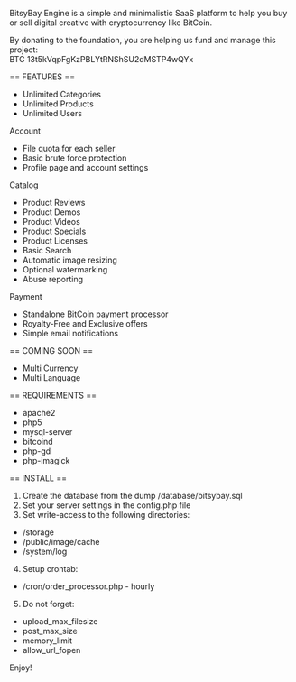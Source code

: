 BitsyBay Engine is a simple and minimalistic SaaS platform to help you buy or sell digital creative with cryptocurrency like BitCoin.

By donating to the foundation, you are helping us fund and manage this project:  
BTC 13t5kVqpFgKzPBLYtRNShSU2dMSTP4wQYx

== FEATURES ==

* Unlimited Categories
* Unlimited Products
* Unlimited Users

Account

* File quota for each seller
* Basic brute force protection
* Profile page and account settings

Catalog

* Product Reviews
* Product Demos
* Product Videos
* Product Specials
* Product Licenses
* Basic Search
* Automatic image resizing
* Optional watermarking
* Abuse reporting

Payment

* Standalone BitCoin payment processor
* Royalty-Free and Exclusive offers
* Simple email notifications

== COMING SOON ==

* Multi Currency
* Multi Language

== REQUIREMENTS ==

* apache2
* php5
* mysql-server
* bitcoind
* php-gd
* php-imagick

== INSTALL ==

1. Create the database from the dump /database/bitsybay.sql
2. Set your server settings in the config.php file
3. Set write-access to the following directories:

* /storage
* /public/image/cache
* /system/log

4. Setup crontab:

* /cron/order_processor.php - hourly

5. Do not forget:

* upload_max_filesize
* post_max_size
* memory_limit
* allow_url_fopen

Enjoy!
